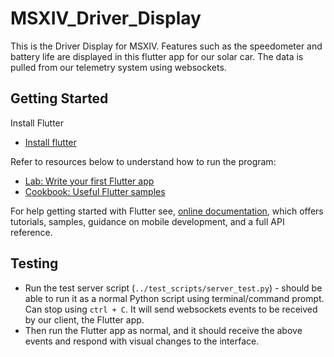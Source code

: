 # MSXIV_Driver_Display

This is the Driver Display for MSXIV.
Features such as the speedometer and battery life are displayed in this flutter app
for our solar car.
The data is pulled from our telemetry system using websockets.

## Getting Started

Install Flutter
- [Install flutter](https://flutter.dev/docs/get-started/install)

Refer to resources below to understand how to run the program:
- [Lab: Write your first Flutter app](https://flutter.dev/docs/get-started/codelab)
- [Cookbook: Useful Flutter samples](https://flutter.dev/docs/cookbook)

For help getting started with Flutter see,
[online documentation](https://flutter.dev/docs), which offers tutorials,
samples, guidance on mobile development, and a full API reference.

## Testing

+ Run the test server script (`../test_scripts/server_test.py`) - should be able to run it as a normal Python script using terminal/command prompt. Can stop using `ctrl + C`. It will send websockets events to be received by our client, the Flutter app. 
+ Then run the Flutter app as normal, and it should receive the above events and respond with visual changes to the interface.
